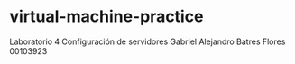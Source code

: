 # virtual-machine-practice
Laboratorio 4 Configuración de servidores
Gabriel Alejandro Batres Flores
00103923
